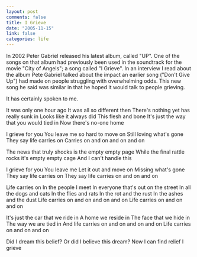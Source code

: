 ```yaml
--- 
layout: post
comments: false
title: I Grieve
date: "2005-11-15"
link: false
categories: life
---
```

In 2002 Peter Gabriel released his latest album, called "UP". One of the songs on that album had previously been used in the soundtrack for the movie "City of Angels"; a song called "I Grieve". In an interview I read about the album Pete Gabriel talked about the impact an earlier song ("Don't Give Up") had made on people struggling with overwhelming odds. This new song he said was similar in that he hoped it would talk to people grieving.

It has certainly spoken to me.

It was only one hour ago
It was all so different then
There's nothing yet has really sunk in
Looks like it always did
This flesh and bone
It's just the way that you would tied in
Now there's no-one home

I grieve for you
You leave me
so hard to move on
Still loving what's gone
They say life carries on
Carries on and on and on and on

The news that truly shocks is the empty empty page
While the final rattle rocks it's empty empty cage
And I can't handle this

I grieve for you
You leave me
Let it out and move on
Missing what's gone
They say life carries on
They say life carries on and on and on

Life carries on
In the people I meet
In everyone that's out on the street
In all the dogs and cats
In the flies and rats
In the rot and the rust
In the ashes and the dust
Life carries on and on and on and on
Life carries on and on and on

It's just the car that we ride in
A home we reside in
The face that we hide in
The way we are tied in
And life carries on and on and on and on
Life carries on and on and on

Did I dream this belief?
Or did I believe this dream?
Now I can find relief
I grieve
